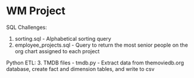 # WM Project

SQL Challenges:
1. sorting.sql - Alphabetical sorting query
2. employee_projects.sql - Query to return the most senior people on the org chart assigned to each project

Python ETL:
3. TMDB files - tmdb.py - Extract data from themoviedb.org database, create fact and dimension tables, and write to csv
